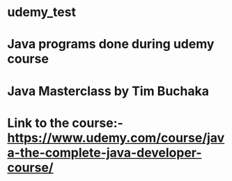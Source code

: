 # udemy_test

# Java programs done during udemy course
# Java Masterclass by Tim Buchaka
# Link to the course:- https://www.udemy.com/course/java-the-complete-java-developer-course/
